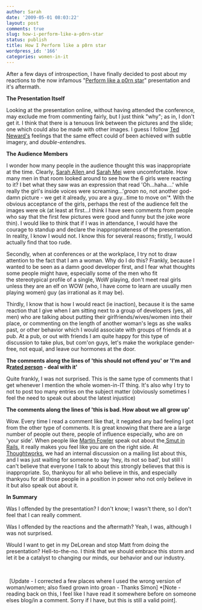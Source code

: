 ```yaml
---
author: Sarah
date: '2009-05-01 08:03:22'
layout: post
comments: true
slug: how-i-perform-like-a-p0rn-star
status: publish
title: How I Perform like a p0rn star
wordpress_id: '166'
categories: women-in-it
---
```


After a few days of introspection, I have finally decided to post about my reactions to the now infamous "<a title="Bad Presentations" href="http://www.slideshare.net/mattetti/couchdb-perform-like-a-pr0n-star" target="_blank">Perform like a p0rn star</a>" presentation and it's aftermath.

<strong>The Presentation Itself</strong>

Looking at the presentation online, without having attended the conference, may exclude me from commenting fairly, but I just think "why"; as in, I don't get it. I think that there is a tenuous link between the pictures and the slide; one which could also be made with other images. I guess I follow <a title="Ted Neward Blog" href="http://blogs.tedneward.com/2009/05/01/On+Speaking+Trolling+Inciting+And+Growing.aspx" target="_blank">Ted Neward's</a> feelings that the same effect could of been achieved with subtle imagery, and <em>double-entendre</em>s. 

<strong>The Audience Members</strong>

I wonder how many people in the audience thought this was inappropriate at the time. Clearly, <a title="Sarah Allens response" href="http://www.ultrasaurus.com/sarahblog/2009/04/gender-and-sex-at-gogaruco/" target="_blank">Sarah Allen </a>and <a title="Sarah Mei's response" href="http://www.sarahmei.com/blog/?p=46" target="_blank">Sarah Mei</a> were uncomfortable. How many men in that room looked around to see how the 6 girls were reacting to it? I bet what they saw was an expression that read 'Oh...haha....' while really the girl's inside voices were screaming...'*groan* no, not another god-damn picture - we get it already, you are a guy...time to move on'*. With the obvious acceptance of the girls, perhaps the rest of the audience felt the images were ok (at least at first...I think I have seen comments from people who say that the first few pictures were good and funny but the joke wore thin). I would like to think that if I was in attendance, I would have the courage to standup and declare the inappropriateness of the presentation. In reality, I know I would not. I know this for several reasons; firstly, I would actually find that too rude.

Secondly, when at conferences or at the workplace, I try not to draw attention to the fact that I am a woman. Why do I do this? Frankly, because I wanted to be seen as a damn good developer first, and I fear what thoughts some people might have, especially some of the men who fit the stereotypical profile of a single, WoW playing, don't meet real girls unless they are an elf on WOW (who, I have come to learn are usually men playing women) guy (as irrational as it may be).

Thirdly, I know that is how I would react (ie inaction), because it is the same reaction that I give when I am sitting next to a group of developers (yes, all men) who are talking about putting their girlfriends/wives/women into their place, or commenting on the length of another woman's legs as she walks past, or other behavior which I would associate with groups of friends at a pub. At a pub, or out with friends I am quite happy for this type of discussion to take plus, but com'on guys, let's make the workplace gender-free, not equal, and leave our hormones at the door.

<strong>The comments along the lines of 'this should not offend you' or 'I'm and R<a href="http://loudthinking.com/posts/39-im-an-r-rated-individual">rated person</a> - deal with it'</strong>

Quite frankly, I was not surprised. This is the same type of comments that I get whenever I mention the whole women-in-IT thing. It's also why I try to not to post too many entries on the subject matter (obviously sometimes I feel the need to speak out about the latest injustice)

<strong>The comments along the lines of 'this is bad. How about we all grow up'</strong>

Wow. Every time I read a comment like that, it negated any bad feeling I got from the other type of comments. It is great knowing that there are a large number of people out there, people of influence especially, who are on 'your side'. When people like <a title="Martin Fowler" href="http://martinfowler.com/">Martin Fowler</a> speak out about the<a href="http://martinfowler.com/bliki/SmutOnRails.html"> Smut in Rails</a>, it really makes you feel like you are on the right side. At <a href="http://www.thoughtworks.com">Thoughtworks</a>, we had an internal discussion on a mailing list about this, and I was just waiting for someone to say 'hey, its not so bad', but still I can't believe that everyone I talk to about this strongly believes that this is inappropriate. So, thankyou for all who believe in this, and especially thankyou for all those people in a position in power who not only believe in it but also speak out about it.

<strong>In Summary</strong>

Was I offended by the presentation? I don't know; I wasn't there, so I don't feel that I can really comment.

Was I offended by the reactions and the aftermath? Yeah, I was, although I was not surprised.

Would I want to get in my DeLorean and stop Matt from doing the presentation? Hell-to-the-no. I think that we should embrace this storm and let it be a catalyst to changing our minds, our behavior and our industry.

 

 
[Update - I corrected a few places where I used the wrong version of woman/women; also fixed grown into groan - Thanks Simon]
*[Note - reading back on this, I feel like I have read it somewhere before on someone elses blog/in a comment. Sorry if I have, but this is still a valid point].